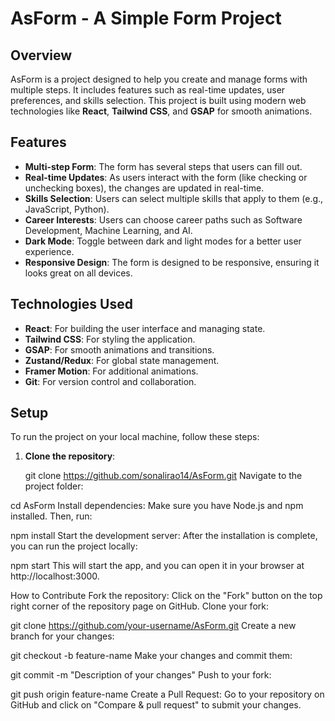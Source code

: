 # AsForm - A Simple Form Project

## Overview

AsForm is a project designed to help you create and manage forms with multiple steps. It includes features such as real-time updates, user preferences, and skills selection. This project is built using modern web technologies like **React**, **Tailwind CSS**, and **GSAP** for smooth animations.

## Features

- **Multi-step Form**: The form has several steps that users can fill out.
- **Real-time Updates**: As users interact with the form (like checking or unchecking boxes), the changes are updated in real-time.
- **Skills Selection**: Users can select multiple skills that apply to them (e.g., JavaScript, Python).
- **Career Interests**: Users can choose career paths such as Software Development, Machine Learning, and AI.
- **Dark Mode**: Toggle between dark and light modes for a better user experience.
- **Responsive Design**: The form is designed to be responsive, ensuring it looks great on all devices.

## Technologies Used

- **React**: For building the user interface and managing state.
- **Tailwind CSS**: For styling the application.
- **GSAP**: For smooth animations and transitions.
- **Zustand/Redux**: For global state management.
- **Framer Motion**: For additional animations.
- **Git**: For version control and collaboration.

## Setup

To run the project on your local machine, follow these steps:

1. **Clone the repository**:
 
   git clone https://github.com/sonalirao14/AsForm.git
Navigate to the project folder:

cd AsForm
Install dependencies: Make sure you have Node.js and npm installed. Then, run:


npm install
Start the development server: After the installation is complete, you can run the project locally:


npm start
This will start the app, and you can open it in your browser at http://localhost:3000.

How to Contribute
Fork the repository: Click on the "Fork" button on the top right corner of the repository page on GitHub.
Clone your fork:

git clone https://github.com/your-username/AsForm.git
Create a new branch for your changes:

git checkout -b feature-name
Make your changes and commit them:

git commit -m "Description of your changes"
Push to your fork:

git push origin feature-name
Create a Pull Request: Go to your repository on GitHub and click on "Compare & pull request" to submit your changes.
